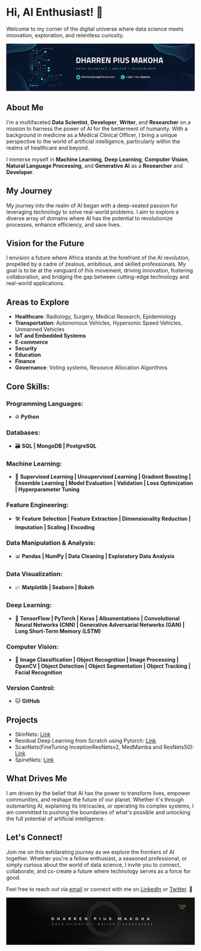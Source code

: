 # Hi, AI Enthusiast! 👋

Welcome to my corner of the digital universe where data science meets innovation, exploration, and relentless curiosity.

![AI Banner](https://github.com/Dharren09/Dharren09/blob/main/Blue%20and%20White%20Architect%20LinkedIn%20Banner%203.png)

## About Me

I'm a multifaceted **Data Scientist**, **Developer**, **Writer**, and **Researcher** on a mission to harness the power of AI for the betterment of humanity. With a background in medicine as a Medical Clinical Officer, I bring a unique perspective to the world of artificial intelligence, particularly within the realms of healthcare and beyond.

I immerse myself in **Machine Learning**, **Deep Learning**, **Computer Vision**, **Natural Language Processing**, and **Generative AI** as a **Researcher** and **Developer**.

## My Journey

My journey into the realm of AI began with a deep-seated passion for leveraging technology to solve real-world problems. I aim to explore a diverse array of domains where AI has the potential to revolutionize processes, enhance efficiency, and save lives.

## Vision for the Future

I envision a future where Africa stands at the forefront of the AI revolution, propelled by a cadre of zealous, ambitious, and skilled professionals. My goal is to be at the vanguard of this movement, driving innovation, fostering collaboration, and bridging the gap between cutting-edge technology and real-world applications.

## Areas to Explore

- **Healthcare**: Radiology, Surgery, Medical Research, Epidemiology
- **Transportation**: Autonomous Vehicles, Hypersonic Speed Vehicles, Unmanned Vehicles
- **IoT and Embedded Systems**
- **E-commerce**
- **Security**
- **Education**
- **Finance**
- **Governance**: Voting systems, Resource Allocation Algorithms

## Core Skills:

### Programming Languages:
- 🌐 **Python**

### Databases:
- 🗃️ **SQL | MongoDB | PostgreSQL**

### Machine Learning:
- 🤖 **Supervised Learning | Unsupervised Learning | Gradient Boosting | Ensemble Learning | Model Evaluation | Validation | Loss Optimization | Hyperparameter Tuning**

### Feature Engineering:
- 🛠️ **Feature Selection | Feature Extraction | Dimensionality Reduction | Imputation | Scaling | Encoding**

### Data Manipulation & Analysis:
- 📊 **Pandas | NumPy | Data Cleaning | Exploratory Data Analysis**

### Data Visualization:
- 📈 **Matplotlib | Seaborn | Bokeh**

### Deep Learning:
- 🧠 **TensorFlow | PyTorch | Keras | Albumentations | Convolutional Neural Networks (CNN) | Generative Adversarial Networks (GAN) | Long Short-Term Memory (LSTM)**

### Computer Vision:
- 📸 **Image Classification | Object Recognition | Image Processing | OpenCV | Object Detection | Object Segmentation | Object Tracking | Facial Recognition**

### Version Control:
- 🐱 **GitHub**

## Projects

- SkinNets: [Link](https://www.github.com/Dharren09/SkinNets)
- Residual Deep Learning from Scratch using Pytorch: [Link](https://www.github.com/Dharren09/ResNets_for_Brain_Tumor_Classification)
- ScanNets(FineTuning InceptionResNetsv2, MedMamba and ResNets50): [Link](https://www.github.com/Dharren09/ScanNets)
- SpineNets: [Link](https://www.github.com/Dharren09/SpineNets)

## What Drives Me

I am driven by the belief that AI has the power to transform lives, empower communities, and reshape the future of our planet. Whether it's through outsmarting AI, explaining its intricacies, or operating its complex systems, I am committed to pushing the boundaries of what's possible and unlocking the full potential of artificial intelligence.

## Let's Connect!

Join me on this exhilarating journey as we explore the frontiers of AI together. Whether you're a fellow enthusiast, a seasoned professional, or simply curious about the world of data science, I invite you to connect, collaborate, and co-create a future where technology serves as a force for good.

Feel free to reach out via [email](mailto:dharrenpius@icloud.com) or connect with me on [LinkedIn](https://www.linkedin.com/in/iamdevdharrenzug) or [Twitter](https://www.twitter.com/iamdevdharrenug). 🚀

![Footer Image](https://github.com/Dharren09/Dharren09/blob/main/2.png)
